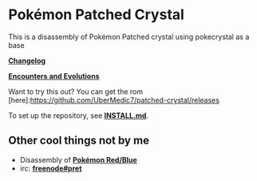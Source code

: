 # Pokémon Patched Crystal

This is a disassembly of Pokémon Patched crystal using pokecrystal as a base

[**Changelog**](ReadMe.txt)

[**Encounters and Evolutions**](Encounters&Evolutions.txt)

Want to try this out? You can get the rom [here]:https://github.com/UberMedic7/patched-crystal/releases

To set up the repository, see [**INSTALL.md**](INSTALL.md).

## Other cool things not by me

* Disassembly of [**Pokémon Red/Blue**][pokered]
* irc: [**freenode#pret**][irc]

[pokered]: https://github.com/iimarckus/pokered
[irc]: https://kiwiirc.com/client/irc.freenode.net/?#pret
